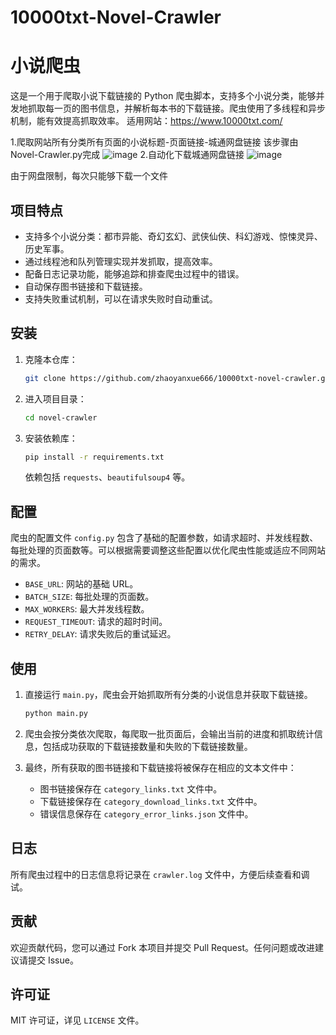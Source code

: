 # 10000txt-Novel-Crawler
# 小说爬虫

这是一个用于爬取小说下载链接的 Python 爬虫脚本，支持多个小说分类，能够并发地抓取每一页的图书信息，并解析每本书的下载链接。爬虫使用了多线程和异步机制，能有效提高抓取效率。
适用网站：https://www.10000txt.com/

1.爬取网站所有分类所有页面的小说标题-页面链接-城通网盘链接
该步骤由Novel-Crawler.py完成
![image](https://github.com/user-attachments/assets/4404a1df-4fd3-42c8-b0d6-7bbaed568c19)
2.自动化下载城通网盘链接
![image](https://github.com/user-attachments/assets/bf2089ff-f4f8-4393-9466-a588beb2696f)

由于网盘限制，每次只能够下载一个文件


## 项目特点
- 支持多个小说分类：都市异能、奇幻玄幻、武侠仙侠、科幻游戏、惊悚灵异、历史军事。
- 通过线程池和队列管理实现并发抓取，提高效率。
- 配备日志记录功能，能够追踪和排查爬虫过程中的错误。
- 自动保存图书链接和下载链接。
- 支持失败重试机制，可以在请求失败时自动重试。

## 安装

1. 克隆本仓库：

    ```bash
    git clone https://github.com/zhaoyanxue666/10000txt-novel-crawler.git
    ```

2. 进入项目目录：

    ```bash
    cd novel-crawler
    ```

3. 安装依赖库：

    ```bash
    pip install -r requirements.txt
    ```

   依赖包括 `requests`、`beautifulsoup4` 等。

## 配置

爬虫的配置文件 `config.py` 包含了基础的配置参数，如请求超时、并发线程数、每批处理的页面数等。可以根据需要调整这些配置以优化爬虫性能或适应不同网站的需求。

- `BASE_URL`: 网站的基础 URL。
- `BATCH_SIZE`: 每批处理的页面数。
- `MAX_WORKERS`: 最大并发线程数。
- `REQUEST_TIMEOUT`: 请求的超时时间。
- `RETRY_DELAY`: 请求失败后的重试延迟。

## 使用

1. 直接运行 `main.py`，爬虫会开始抓取所有分类的小说信息并获取下载链接。

    ```bash
    python main.py
    ```

2. 爬虫会按分类依次爬取，每爬取一批页面后，会输出当前的进度和抓取统计信息，包括成功获取的下载链接数量和失败的下载链接数量。

3. 最终，所有获取的图书链接和下载链接将被保存在相应的文本文件中：
    - 图书链接保存在 `category_links.txt` 文件中。
    - 下载链接保存在 `category_download_links.txt` 文件中。
    - 错误信息保存在 `category_error_links.json` 文件中。

## 日志

所有爬虫过程中的日志信息将记录在 `crawler.log` 文件中，方便后续查看和调试。

## 贡献

欢迎贡献代码，您可以通过 Fork 本项目并提交 Pull Request。任何问题或改进建议请提交 Issue。

## 许可证

MIT 许可证，详见 `LICENSE` 文件。
